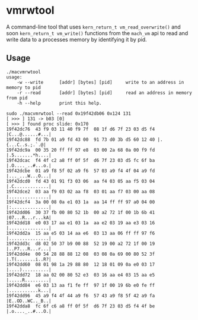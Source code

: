 # vmrwtool
A command-line tool that uses 
```kern_return_t vm_read_overwrite()``` and soon ```kern_return_t vm_write()``` functions from the ```mach_vm``` api to read and write data to a processes memory by identifying it by pid.
## Usage
```
./macvmrwtool
usage:
    -w --write      [addr] [bytes] [pid]     write to an address in memory to pid
    -r --read       [addr] [bytes] [pid]     read an address in memory from pid
    -h --help       print this help.
```
```
sudo ./macvmrwtool --read 0x19f42db06 0x124 131
[ >>> ] 131 -> b03 [0]
[ >>> ] found proc slide: 0x170
19f42dc76  43 f9 03 11 40 f9 7f  08 1f d6 7f 23 03 d5 f4 |C...@......#...|
19f42dc88  fd 7b 01 a9 fd 43 00  91 73 d0 3b d5 60 12 40 |.{...C..s.;.`.@|
19f42dc9a  00 35 20 ff ff 97 e8  03 00 2a 68 0a 00 f9 fd |.5.......*h....|
19f42dcac  f4 4f c2 a8 ff 0f 5f  d6 7f 23 03 d5 fc 6f ba |.O...._..#...o.|
19f42dcbe  01 a9 f8 5f 02 a9 f6  57 03 a9 f4 4f 04 a9 fd |..._...W...O...|
19f42dcd0  fd 43 01 91 f3 03 06  aa f4 03 05 aa f5 03 04 |.C.............|
19f42dce2  03 aa f9 03 02 aa f8  03 01 aa f7 03 00 aa 08 |...............|
19f42dcf4  3a 00 08 0a e1 03 1a  aa 14 ff ff 97 a0 04 00 |:..............|
19f42dd06  30 37 fb 00 80 52 1b  00 a2 72 1f 00 1b 6b 41 |07...R...r...kA|
19f42dd18  e0 03 17 aa e1 03 1a  aa e2 03 19 aa e3 03 16 |...............|
19f42dd2a  15 aa e5 03 14 aa e6  03 13 aa 06 ff ff 97 f6 |...............|
19f42dd3c  d8 02 50 37 b9 00 88  52 19 00 a2 72 1f 00 19 |..P7...R...r...|
19f42dd4e  00 54 28 88 88 12 08  03 08 0a 69 00 80 52 3f |.T(.......i..R?|
19f42dd60  08 01 98 1a 29 88 80  12 18 01 09 0a e0 03 17 |....)..........|
19f42dd72  18 aa 02 00 80 52 e3  03 16 aa e4 03 15 aa e5 |.....R.........|
19f42dd84  e6 03 13 aa f1 fe ff  97 1f 00 19 6b e0 fe ff |...........k...|
19f42dd96  45 a9 f4 4f 44 a9 f6  57 43 a9 f8 5f 42 a9 fa |E..OD..WC.._B..|
19f42dda8  fc 6f c6 a8 ff 0f 5f  d6 7f 23 03 d5 f4 4f be |.o...._..#...O.|
```
